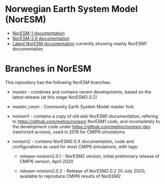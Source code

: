 # Norwegian Earth System Model (NorESM)


- [NorESM-1 documentation](https://noresm-docs.readthedocs.io/en/noresm1)
- [NorESM-2.0 documentation](https://noresm-docs.readthedocs.io/en/noresm2/)
- [Latest NorESM documentation](https://noresm-docs.readthedocs.io/en/latest) currently showing mainly NorESM1 documentation

# Branches in NorESM

This repository has the following NorESM branches:

* master - combines and contains recent developments, based on the latest release (at this stage NorESM2.0.2)

* master_cesm - Community Earth System Model master fork

* noresm1 - contains a copy of old wiki NorESM1 documentation, refering to https://github.com/metno/noresm NorESM1 code, and incompletely to the development code under https://github.com/metno/noresm-dev (restricted access), used in 2019 for CMIP6 simulations

* noresm2 - contains NorESM2.0.X documentation, code and configurations as used for most CMIP6 simulations, with tags:

  - release-noresm2.0.1 - NorESM2 version, initial preliminary release of CMIP6 version, April  2020

  - release-noresm2.0.2 - Release of NorESM2.0.2 20 July 2020, available to reproduce CMIP6 results of NorESM2
  

